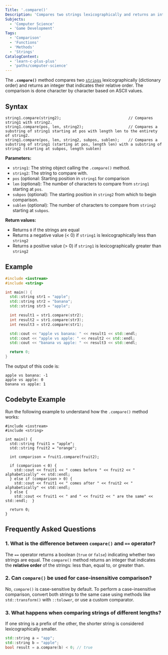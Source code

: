 ```yaml
---
Title: '.compare()'
Description: 'Compares two strings lexicographically and returns an integer indicating their relative order.'
Subjects:
  - 'Computer Science'
  - 'Game Development'
Tags:
  - 'Comparison'
  - 'Functions'
  - 'Methods'
  - 'Strings'
CatalogContent:
  - 'learn-c-plus-plus'
  - 'paths/computer-science'
---
```


The **`.compare()`** method compares two [`strings`](https://www.codecademy.com/resources/docs/cpp/strings) lexicographically (dictionary order) and returns an integer that indicates their relative order. The comparison is done character by character based on ASCII values.

## Syntax

```pseudo
string1.compare(string2);                              // Compares string1 with string2.
string1.compare(pos, len, string2);                    // Compares a substring of string1 starting at pos with length len to the entirety of string2.
string1.compare(pos, len, string2, subpos, sublen);    // Compares a substring of string1 (starting at pos, length len) with a substring of string2 (starting at subpos, length sublen)
```

**Parameters:**

- `string1`: The string object calling the `.compare()` method.
- `string2`: The string to compare with.
- `pos` (optional: Starting position in `string1` for comparison
- `len` (optional): The number of characters to compare from `string1` starting at `pos`.
- `subpos` (optional): The starting position in `string2` from which to begin comparison.
- `sublen` (optional): The number of characters to compare from `string2` starting at `subpos`.

**Return values:**

- Returns `0` if the strings are equal
- Returns a negative value (< 0) if `string1` is lexicographically less than `string2`
- Returns a positive value (> 0) if `string1` is lexicographically greater than `string2`

## Example

```cpp
#include <iostream>
#include <string>

int main() {
  std::string str1 = "apple";
  std::string str2 = "banana";
  std::string str3 = "apple";

  int result1 = str1.compare(str2);
  int result2 = str1.compare(str3);
  int result3 = str2.compare(str1);

  std::cout << "apple vs banana: " << result1 << std::endl;
  std::cout << "apple vs apple: " << result2 << std::endl;
  std::cout << "banana vs apple: " << result3 << std::endl;

  return 0;
}
```

The output of this code is:

```shell
apple vs banana: -1
apple vs apple: 0
banana vs apple: 1
```

## Codebyte Example

Run the following example to understand how the `.compare()` method works:

```codebyte/cpp
#include <iostream>
#include <string>

int main() {
  std::string fruit1 = "apple";
  std::string fruit2 = "orange";

  int comparison = fruit1.compare(fruit2);

  if (comparison < 0) {
    std::cout << fruit1 << " comes before " << fruit2 << " alphabetically" << std::endl;
  } else if (comparison > 0) {
    std::cout << fruit1 << " comes after " << fruit2 << " alphabetically" << std::endl;
  } else {
    std::cout << fruit1 << " and " << fruit2 << " are the same" << std::endl;  }

  return 0;
}
```

## Frequently Asked Questions

### 1. What is the difference between `compare()` and `==` operator?

The `==` operator returns a boolean (`true` or `false`) indicating whether two strings are equal. The `compare()` method returns an integer that indicates the **relative order** of the strings: less than, equal to, or greater than.

### 2. Can `compare()` be used for case-insensitive comparison?

No, `compare()` is case-sensitive by default. To perform a case-insensitive comparison, convert both strings to the same case using methods like `std::transform()` with `::tolower`, or use a custom comparator.

### 3. What happens when comparing strings of different lengths?

If one string is a prefix of the other, the shorter string is considered lexicographically smaller.

```cpp
std::string a = "app";
std::string b = "apple";
bool result = a.compare(b) < 0; // true
```
